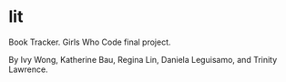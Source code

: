 lit
===

Book Tracker. Girls Who Code final project.

By Ivy Wong, Katherine Bau, Regina Lin, Daniela Leguisamo, and Trinity Lawrence.
